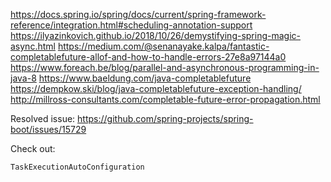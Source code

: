 https://docs.spring.io/spring/docs/current/spring-framework-reference/integration.html#scheduling-annotation-support
https://ilyazinkovich.github.io/2018/10/26/demystifying-spring-magic-async.html
https://medium.com/@senanayake.kalpa/fantastic-completablefuture-allof-and-how-to-handle-errors-27e8a97144a0
https://www.foreach.be/blog/parallel-and-asynchronous-programming-in-java-8
https://www.baeldung.com/java-completablefuture
https://dempkow.ski/blog/java-completablefuture-exception-handling/
http://millross-consultants.com/completable-future-error-propagation.html

Resolved issue:
https://github.com/spring-projects/spring-boot/issues/15729

Check out:

`TaskExecutionAutoConfiguration`